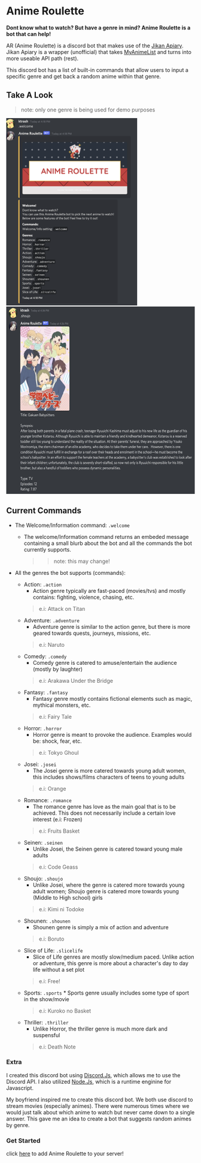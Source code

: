 # Anime Roulette


**Dont know what to watch? But have a genre in mind? Anime Roulette is a bot that can help!**

   

AR (Anime Roulette) is a discord bot that makes use of the [Jikan Apiary](https://jikan.docs.apiary.io/#introduction/information).
Jikan Apiary is a wrapper (unofficial) that takes [MyAnimeList](https://myanimelist.net/) and turns into more useable API path (rest).

<p align="left">
This discord bot has a list of built-in commands that allow users to input a specific genre and get back a random anime within that genre.

## Take A Look

   > <p size="5"> note: only one genre is being used for demo purposes


<img src="/pics/demo2.png" width="350" height="500">      <img src="/pics/demo1.png" width="560" height="500">
   
   ## Current Commands

   * The Welcome/Information command: `.welcome`
      * The welcome/Information command returns an embeded message containing a small blurb about the bot and all the commands the bot currently supports.
         >> <p size="5"> note: this may change!
      
      
   * All the genres the bot supports (commands):
      
      * Action: `.action`
         * Action genre typically are fast-paced (movies/tvs) and mostly contains: fighting, violence, chasing, etc. 
         > <p size="5"> e.i:  Attack on Titan
      * Adventure: `.adventure`
         * Adventure genre is similar to the action genre, but there is more geared towards quests, journeys, missions, etc.
         > <p size="5"> e.i:  Naruto
      * Comedy: `.comedy`
         * Comedy genre is catered to amuse/entertain the audience (mostly by laughter)
         > <p size="5"> e.i:  Arakawa Under the Bridge
      * Fantasy: `.fantasy`
         * Fantasy genre mostly contains fictional elements such as magic, mythical monsters, etc.
         > <p size="5"> e.i:  Fairy Tale
      * Horror: `.horror`
         * Horror genre is meant to provoke the audience. Examples would be: shock, fear, etc.
         > <p size="5"> e.i:  Tokyo Ghoul
      * Josei: `.josei`
         * The Josei genre is more catered towards young adult women, this includes shows/films characters of teens to young adults
         > <p size="5"> e.i:  Orange
      * Romance: `.romance`
         * The romance genre has love as the main goal that is to be achieved. This does not necessarily include a certain love interest (e.i: Frozen)
         > <p size="5"> e.i:  Fruits Basket
      * Seinen: `.seinen`
         * Unlike Josei, the Seinen genre is catered toward young male adults
         > <p size="5"> e.i:  Code Geass
      * Shoujo: `.shoujo`
         * Unlike Josei, where the genre is catered more towards young adult women; Shoujo genre is catered more towards young (Middle to High school) girls
         > <p size="5"> e.i:  Kimi ni Todoke
      * Shounen: `.shounen`
         * Shounen genre is simply a mix of action and adventure
         > <p size="5"> e.i:  Boruto
      * Slice of Life: `.slicelife`
         * Slice of Life genres are mostly slow/medium paced. Unlike action or adventure, this genre is more about a character's day to day life without a set plot
         > <p size="5"> e.i:  Free!
      * Sports: `.sports`
            * Sports genre usually includes some type of sport in the show/movie
         > <p size="5"> e.i:  Kuroko no Basket
      * Thriller: `.thriller`
         * Unlike Horror, the thriller genre is much more dark and suspensful
         > <p size="5"> e.i:  Death Note

            
    
           
   ### Extra

  I created this discord bot using [Discord.Js](https://discord.js.org/#/), which allows me to use the Discord API. I also utilized [Node.Js](https://nodejs.org/en/), which is a runtime enginine for Javascript.
            
            
   My boyfriend inspired me to create this discord bot. We both use discord to stream movies (especially animes). There were numerous times where we would just talk about which anime to watch but never came down to a single answer. This gave me an idea to create a bot that suggests random animes by genre.
            
            
  ### Get Started
  click [here](https://discord.com/oauth2/authorize?client_id=866488441415663707&scope=bot&permissions=4228906233) to add Anime Roulette to your server!
